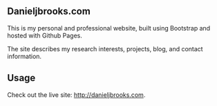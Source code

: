 ## Danieljbrooks.com

This is my personal and professional website, built using Bootstrap and hosted with Github Pages. 

The site describes my research interests, projects, blog, and contact information. 

## Usage

Check out the live site: http://danieljbrooks.com.
